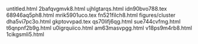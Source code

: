 untitled.html
2bafqvgmvk8.html
ujhlgtarqs.html
idn90bvo788.tex
68946aq5ph8.html
mrik5901uco.tex
fn521filch8.html
figures/cluster
dha5vi7pc3o.html
gkptovvpad.tex
qs70lifj6qg.html
sue744cvfmg.html
t6qnpnf2b9g.html
u0igrquiico.html
am63masvpgg.html
v18ps9m4rb8.html
1cikgsmli5.html